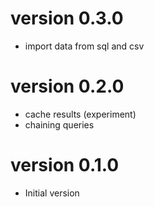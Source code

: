 # version 0.3.0

- import data from sql and csv 

# version 0.2.0

- cache results (experiment)
- chaining queries

# version 0.1.0

- Initial version